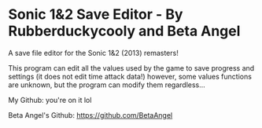 # Sonic 1&2 Save Editor - By Rubberduckycooly and Beta Angel

A save file editor for the Sonic 1&2 (2013) remasters!

This program can edit all the values used by the game to save progress and settings (it does not edit time attack data!)
however, some values functions are unknown, but the program can modify them regardless...

My Github: you're on it lol

Beta Angel's Github: https://github.com/BetaAngel
